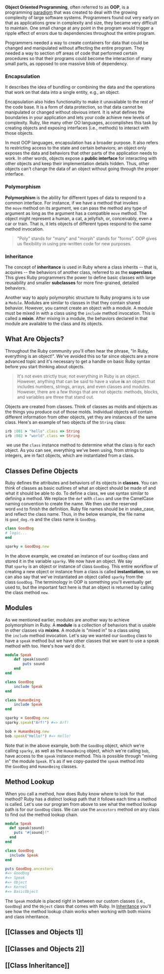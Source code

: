 **Object Oriented Programming**, often referred to as **OOP**, is a programming [paradigm](https://en.wikipedia.org/wiki/Paradigm) that was created to deal with the growing complexity of large software systems. Programmers found out very early on that as applications grew in complexity and size, they became very difficult to maintain. One small change at any point in the program would trigger a ripple effect of errors due to dependencies throughout the entire program.

Programmers needed a way to create containers for data that could be changed and manipulated without affecting the entire program. They needed a way to section off areas of code that performed certain procedures so that their programs could become the interaction of many small parts, as opposed to one massive blob of dependency.

### Encapsulation

It describes the idea of bundling or combining the data and the operations that work on that data into a single entity, e.g., an object.

Encapsulation also hides functionality to make it unavailable to the rest of the code base. It is a form of data protection, so that data cannot be manipulated or changed without obvious intent. It is what defines the boundaries in your application and lets your code achieve new levels of complexity. Ruby, like many other OO languages, accomplishes this task by creating objects and exposing interfaces (i.e., methods) to interact with those objects.

In most OOP languages, encapsulation has a broader purpose. It also refers to restricting access to the state and certain behaviors; an object only exposes the data and behaviors that other parts of the application needs to work. In other words, objects expose a **public interface** for interacting with other objects and keep their implementation details hidden. Thus, other objects can't change the data of an object without going through the proper interface.

### Polymorphism

**Polymorphism** is the ability for different types of data to respond to a common interface. For instance, if we have a method that invokes the `move` method on its argument, we can pass the method any type of argument as long as the argument has a compatible `move` method. The object might represent a human, a cat, a jellyfish, or, conceivably, even a car or train. That is, it lets objects of different types respond to the same method invocation.

> "Poly" stands for "many" and "morph" stands for "forms". OOP gives us flexibility in using pre-written code for new purposes.

### Inheritance

The concept of **inheritance** is used in Ruby where a class inherits -- that is, acquires -- the behaviors of another class, referred to as the **superclass**. This gives Ruby programmers the power to define basic classes with large reusability and smaller **subclasses** for more fine-grained, detailed behaviors.

Another way to apply polymorphic structure to Ruby programs is to use a `Module`. Modules are similar to classes in that they contain shared behavior. However, you cannot create an object with a module. A module must be mixed in with a class using the `include` method invocation. This is called a **mixin**. After mixing in a module, the behaviors declared in that module are available to the class and its objects.

## What Are Objects?

Throughout the Ruby community you'll often hear the phrase, "In Ruby, everything is an object!". We've avoided this so far since objects are a more advanced topic and it's necessary to get a handle on basic Ruby syntax before you start thinking about objects.

> It's not even strictly true; not everything in Ruby is an object. However, anything that can be said to have a value **is** an object: that includes numbers, strings, arrays, and even classes and modules. However, there are a few things that are not objects: methods, blocks, and variables are three that stand out.

Objects are created from classes. Think of classes as molds and objects as the things you produce out of those molds. Individual objects will contain different information from other objects, yet they are instances of the same class. Here's an example of two objects of the `String` class:
```ruby
irb :001 > "hello".class => String
irb :002 > "world".class => String
```
 we use the `class` instance method to determine what the class is for each object. As you can see, everything we've been using, from strings to integers, are in fact objects, which are instantiated from a class.

## Classes Define Objects

Ruby defines the attributes and behaviors of its objects in **classes**. You can think of classes as basic outlines of what an object should be made of and what it should be able to do. To define a class, we use syntax similar to defining a method. We replace the `def` with `class` and use the CamelCase naming convention to create the name. We then use the reserved word `end` to finish the definition. Ruby file names should be in snake_case, and reflect the class name. Thus, in the below example, the file name is `good_dog.rb` and the class name is `GoodDog`.
```ruby
class GoodDog
# logic...
end

sparky = GoodDog.new
```

In the above example, we created an instance of our `GoodDog` class and stored it in the variable `sparky`. We now have an object. We say that `sparky` is an object or instance of class `GoodDog`. This entire workflow of creating a new object or instance from a class is called **instantiation**, so we can also say that we've instantiated an object called `sparky` from the class `GoodDog`. The terminology in OOP is something you'll eventually get used to, but the important fact here is that an object is returned by calling the class method `new`.

## Modules

As we mentioned earlier, modules are another way to achieve polymorphism in Ruby. A **module** is a collection of behaviors that is usable in other classes via **mixins**. A module is "mixed in" to a class using the `include` method invocation. Let's say we wanted our `GoodDog` class to have a `speak` method but we have other classes that we want to use a speak method with too. Here's how we'd do it.
```ruby
module Speak
	def speak(sound)
		puts sound
	end
end

class GoodDog
	include Speak
end

class HumanBeing
	include Speak
end

sparky = GoodDog.new
sparky.speak("Arf!") #=> Arf!

bob = HumanBeing.new
bob.speak("Hello!") #=> Hello!
```

Note that in the above example, both the `GoodDog` object, which we're calling `sparky`, as well as the `HumanBeing` object, which we're calling `bob`, have access to the `speak` instance method. This is possible through "mixing in" the module `Speak`. It's as if we copy-pasted the `speak` method into the `GoodDog` and `HumanBeing` classes.

## Method Lookup

When you call a method, how does Ruby know where to look for that method? Ruby has a distinct lookup path that it follows each time a method is called. Let's use our program from above to see what the method lookup path is for our `GoodDog` class. We can use the `ancestors` method on any class to find out the method lookup chain.

```ruby
module Speak
  def speak(sound)
    puts "#{sound}!"
  end
end

class GoodDog
  include Speak
end

puts GoodDog.ancestors
#=> GoodDog
#=> Speak
#=> Object
#=> Kernel
#=> BasicObject
```

The `Speak` module is placed right in between our custom classes (i.e., `GoodDog`) and the `Object` class that comes with Ruby. In [Inheritance](https://launchschool.com/books/oo_ruby/read/inheritance) you'll see how the method lookup chain works when working with both mixins and class inheritance.

## [[Classes and Objects 1]]

## [[Classes and Objects 2]]

## [[Class Inheritance]]



